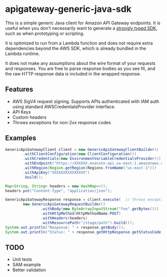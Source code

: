 # apigateway-generic-java-sdk
This is a simple generic Java client for Amazon API Gateway endpoints. It is useful when you don't necessarily want to generate a [strongly typed SDK](https://aws.amazon.com/blogs/developer/api-gateway-java-sdk), such as when prototyping or scripting.

It is optimized to run from a Lambda function and does not require extra dependencies beyond the AWS SDK, which is already bundled in the Lambda runtime.

It does not make any assumptions about the wire format of your requests and responses. You are free to parse response bodies as you see fit, and the raw HTTP response data is included in the wrapped response.

## Features
* AWS SigV4 request signing. Supports APIs authenticated with IAM auth using standard AWSCredentialsProvider interface.
* API Keys
* Custom headers 
* Throws exceptions for non-2xx response codes

## Examples
```java
GenericApiGatewayClient client = new GenericApiGatewayClientBuilder()
        .withClientConfiguration(new ClientConfiguration())
        .withCredentials(new EnvironmentVariableCredentialsProvider())
        .withEndpoint("https://XXXXXX.execute-api.us-east-1.amazonaws.com")
        .withRegion(Region.getRegion(Regions.fromName("us-east-1")))
        .withApiKey("XXXXXXXXXXXXXXX")
        .build();

Map<String, String> headers = new HashMap<>();
headers.put("Content-Type", "application/json");

GenericApiGatewayResponse response = client.execute(  // throws exception for non-2xx response
        new GenericApiGatewayRequestBuilder()
                .withBody(new ByteArrayInputStream("foo".getBytes()))
                .withHttpMethod(HttpMethodName.POST)
                .withHeaders(headers)
                .withResourcePath("/stage/path").build());
System.out.println("Response: " + response.getBody());
System.out.println("Status: " + response.getHttpResponse.getStatusCode());

```

## TODO

* Unit tests
* SAM example
* Better validation